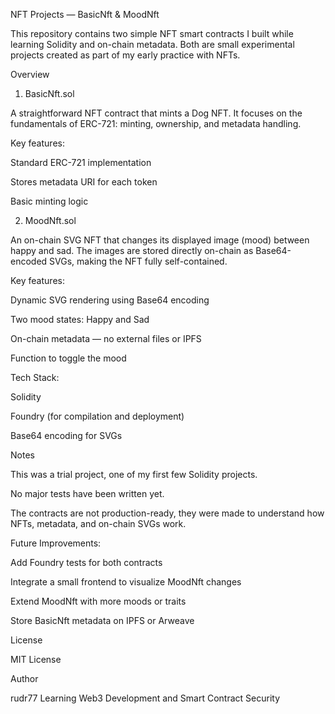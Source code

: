 NFT Projects — BasicNft & MoodNft

This repository contains two simple NFT smart contracts I built while learning Solidity and on-chain metadata.
Both are small experimental projects created as part of my early practice with NFTs.

Overview
1. BasicNft.sol

A straightforward NFT contract that mints a Dog NFT.
It focuses on the fundamentals of ERC-721: minting, ownership, and metadata handling.

Key features:

Standard ERC-721 implementation

Stores metadata URI for each token

Basic minting logic

2. MoodNft.sol

An on-chain SVG NFT that changes its displayed image (mood) between happy and sad.
The images are stored directly on-chain as Base64-encoded SVGs, making the NFT fully self-contained.

Key features:

Dynamic SVG rendering using Base64 encoding

Two mood states: Happy and Sad

On-chain metadata — no external files or IPFS

Function to toggle the mood

Tech Stack:

Solidity

Foundry (for compilation and deployment)

Base64 encoding for SVGs

Notes

This was a trial project, one of my first few Solidity projects.

No major tests have been written yet.

The contracts are not production-ready, they were made to understand how NFTs, metadata, and on-chain SVGs work.

Future Improvements:

Add Foundry tests for both contracts

Integrate a small frontend to visualize MoodNft changes

Extend MoodNft with more moods or traits

Store BasicNft metadata on IPFS or Arweave

License

MIT License

Author

rudr77
Learning Web3 Development and Smart Contract Security